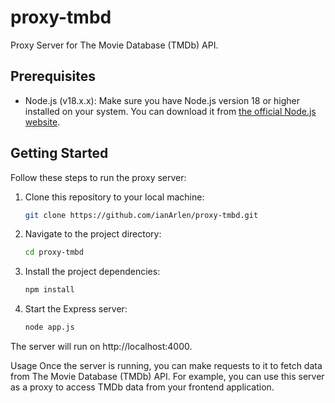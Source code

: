 # proxy-tmbd

Proxy Server for The Movie Database (TMDb) API.

## Prerequisites

- Node.js (v18.x.x): Make sure you have Node.js version 18 or higher installed on your system. You can download it from [the official Node.js website](https://nodejs.org/).

## Getting Started

Follow these steps to run the proxy server:

1. Clone this repository to your local machine:

   ```bash
   git clone https://github.com/ianArlen/proxy-tmbd.git

2. Navigate to the project directory:
   ```bash
   cd proxy-tmbd

4. Install the project dependencies:
   ```bash
   npm install

5. Start the Express server:
     ```bash
    node app.js

The server will run on http://localhost:4000.

Usage
Once the server is running, you can make requests to it to fetch data from The Movie Database (TMDb) API. For example, you can use this server as a proxy to access TMDb data from your frontend application.



